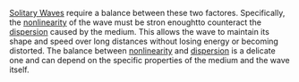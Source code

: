 [Solitary Waves](solitary_waves.md) require a balance between these two factores. Specifically, the [nonlinearity](nonlinearity_in_solitary_waves.md) of the wave must be stron enoughtto counteract the [dispersion](dispersion.md) caused by the medium. This allows the wave to maintain its shape and speed over long distances without losing energy or becoming distorted. The balance between [nonlinearity](nonlinearity_in_solitary_waves.md) and [dispersion](dispersion.md) is a delicate one and can depend on the specific properties of the medium and the wave itself.
